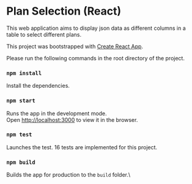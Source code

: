 # Plan Selection (React)

This web application aims to display json data as different columns in a table to select different plans.

This project was bootstrapped with [Create React App](https://github.com/facebook/create-react-app).

Please run the following commands in the root directory of the project.

### `npm install`

Install the dependencies.

### `npm start`

Runs the app in the development mode.\
Open [http://localhost:3000](http://localhost:3000) to view it in the browser.

### `npm test`

Launches the test.
16 tests are implemented for this project.


### `npm build`

Builds the app for production to the `build` folder.\
